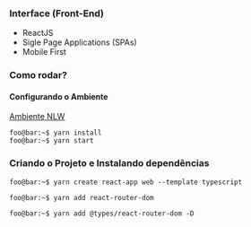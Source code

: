 ### Interface (Front-End)
- ReactJS
- Sigle Page Applications (SPAs)
- Mobile First

### Como rodar?

#### Configurando o Ambiente
[Ambiente NLW](https://www.notion.so/Configurando-Ambiente-NLW-98a471ad3cb6448284b8ceed31c45767)

```console
foo@bar:~$ yarn install
foo@bar:~$ yarn start
```

### Criando o Projeto e Instalando dependências
```console
foo@bar:~$ yarn create react-app web --template typescript

foo@bar:~$ yarn add react-router-dom

foo@bar:~$ yarn add @types/react-router-dom -D
```

